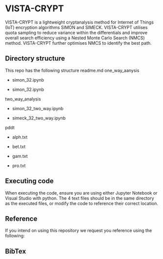 # VISTA-CRYPT 
VISTA-CRYPT is a lightweight cryptanalysis method for Internet of Things (IoT) encryption algorithms SIMON and SIMECK. VISTA-CRYPT utilises quota sampling to reduce variance within the differentials and improve overall search efficiency using a Nested Monte Carlo Search (NMCS) method. VISTA-CRYPT further optimises NMCS to identify the best path.

## Directory structure
This repo has the following structure
readme.md
one_way_aanysis

*   simon_32.ipynb
  
*  simon_32.ipynb
  
two_way_analysis

*  simon_32_two_way.ipynb
  
*  simeck_32_two_way.ipynb
  
pddt

*  alph.txt
  
*  bet.txt
  
*  gam.txt
  
*  pro.txt
  

## Executing code
When executing the code, ensure you are using either Jupyter Notebook or Visual Studio with python. The 4 text files should be in the same directory as the executed files, or modify the code to reference their correct location.

## Reference
If you intend on using this repository we request you reference using the following:

## BibTex
  
